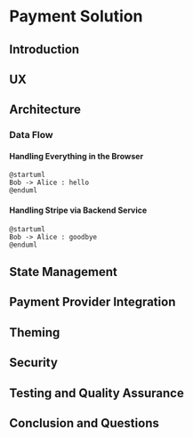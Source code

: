 # Payment Solution

## Introduction

## UX

## Architecture

### Data Flow

#### Handling Everything in the Browser

```plantuml
@startuml
Bob -> Alice : hello
@enduml
```

#### Handling Stripe via Backend Service

```plantuml
@startuml
Bob -> Alice : goodbye
@enduml
```

## State Management

## Payment Provider Integration

## Theming

## Security

## Testing and Quality Assurance

## Conclusion and Questions